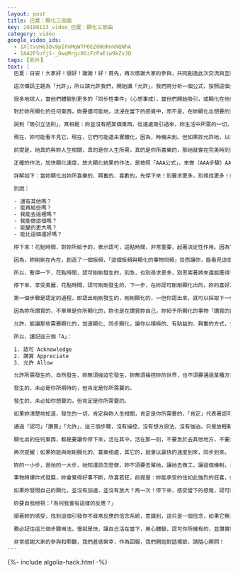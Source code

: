 ```yaml
---
layout: post
title: 巴夏：顯化三部曲
key: 20180113_video_巴夏：顯化三部曲
category: video
google_video_ids:
  - 1XltvyHe3Qv9pIFmMgW7POEZ0HUKnkNQNhA
  - 1AA2FSufjS-_OwqMrgc0GiFzPaEiw9kZvJQ
tags: [影片]
text: |
  巴夏：日安！大家好！很好！謝謝！好！首先，再次感謝大家的參與，共同創造此次交流與互動。

  這次傳訊主題為「允許」，所以請允許我們，開始講「允許」，我們將分析一個公式，按照這個公式去行動，將增加你們生命中的「同步性事件」，這個「允許」的使用方法有點特別，目前我們稱之為：AAA公式

  很多地球人，當他們體驗到更多的「同步性事件」（心想事成），當他們開始吸引，或顯化在他們所需的東西，或心愛的東西，或喜樂的東西，或興奮的東西，通常會享受一下，然後突然中斷享受，瞬間想到「還有其它的嗎？」「還有更多的嗎？」「我們去多拿點，多要點」其實，要更多，你們得這麼做：

  對於妳所顯化的任何東西，妳要儘可能地，沈浸在當下的感覺中，而不是，在妳顯化出想要的東西時，馬上獅子大開口，看看還能得到什麼！看看還能顯化什麼，還能吸引什麼？這樣的話，妳其實有點誤解了（走偏了）。因為，當妳顯化某個東西，其實是妳調整自己的內在，達到一定的頻率，從而讓一直存在予此時此刻的這個東西，能被妳看見。

  說到「吸引立法則」，真相是：妳並沒有把某個東西，從遠處吸引過來，妳生活中所需的一切，跟你生命相關的任何東西，此時，已經在妳身邊。因為只有一個地方，就是「這裡」（此地），只有一個時間，就是現在（此時），因此妳人生所需的一切，都已經存在予此時此地。

  現在，妳可能看不見它，現在，它們可能還未實體化，因為，時機未到。但如果妳允許祂，以祂自己設定的時間，自動地、同步地顯化，那麼，當時機到了，祂就會出現。

  前提是，祂真的與妳人生相關，真的是你人生所需，真的是你所喜樂的，那祂就會在完美時刻到來。

  正確的作法，加快顯化速度，放大顯化結果的作法，是按照「AAA公式」，來做（AAA步驟）AAA是_Acknowledge（認可）_，_Appreciate（欣賞/感激/讚賞），Allow（允許）。

  詳解如下：當妳顯化出妳所喜樂的、興奮的、喜歡的，先停下來！別要求更多，別尋找更多！就在那一刻，別試圖放大它，加速它。

  別說：

  - 還有其他嗎？
  - 能再給些嗎？
  - 我能去這裡嗎？
  - 我能做這個嗎？
  - 能變的更大嗎？
  - 能比這個還好嗎？

  停下來！花點時間，對妳所給予的，表示認可，這點時間，非常重要，起著決定性作用。因為它會把妳帶回到當下，讓你保持在當下，並認可剛剛發生的事，認可你剛剛顯化的。

  因為，妳剛剛在內在，創造了一個振頻，「這個振頻與顯化的事物同頻」從而讓你，能看見這個事物，這就是顯化的運作機制。

  所以，暫停一下，花點時間，認可剛剛發生的，別急，也別尋求更多，別思索著將來還能獲得什麼，心急吃不了熱豆腐。

  停下來，享受美麗，花點時間，認可剛剛發生的，下一步，在妳認可剛剛顯化出的，妳的喜好之後，妳所喜好的，未必全部一次性顯化出來，但如果是往妳喜好的方向發展，在妳認可現狀之後～

  第一個步驟是認定的過程，即認出剛剛發生的，剛剛顯化的，一但你認出來，就可以採取下一個步驟，讚賞/欣賞/感激它，儘可能的讚賞妳現在所擁有的，進入一種感恩的狀態，一種享受恩典的狀態，對妳當下的體驗，大大的讚賞，再次，這讓你保持在「當下」它不僅讓你保持在當下，還給整個顯化過程，注入了非常強大的能量。因為讚賞，有著非常強大的能量，它不僅是一種「處於恩典中」的狀態，不僅是一種「感激」的狀態，它還能把強大的能量，注入你生活中的方方面面。

  因為妳所讚賞的，不單單是你所顯化的，妳也是在讚賞妳自己，妳給予所顯化的事物「讚賞的能量」，自己便收穫「讚賞的能量」，這樣讚賞的能量，就能擴展到妳生活的各個方面，於是你就可開始第三步：允許。

  允許，能讓那些需要顯化的，加速顯化、同步顯化，讓你以積極的、有助益的、興奮的方式，去體驗人生的成長與變化，可以大大的加快你的成長與變化。

  所以，謹記這三個「A」：

  1. 認可 Acknowledge
  2. 讚賞 Appreciate
  3. 允許 Allow

  允許所需發生的，自然發生，妳無須強迫它發生，妳無須操控妳的世界，也不須要通過某種方式使之發生，一但你認可剛剛發生的，一但你儘可能的讚賞妳所經歷的，那剩下你需要做的，就是允許兩個「助手」為妳工作，允許這股能量不斷地擴展，不斷地增強，允許接下來該發生的事情，自然發生。

  發生的，未必是你所期待的，但肯定是你所需要的。

  發生的，未必如你想要的，但肯定是你所需要的。

  如果妳清楚地知道，發生的一切，肯定與妳人生相關，肯定是你所需要的，「肯定」代表著認可與讚賞的高振頻能量。然後你就可以確信：無論接下來顯化的為何，必定將妳的人生，推向下一個高度，往積極方向發展，將加速你的人生，將帶給妳下一個機遇、下一個體驗、下一個挑戰。為妳開啟更多大門，幫助你走上康莊大道，讓你體驗到越來越多、越來越多「真正的妳」～而這就是生命的全部意義，也是生命的目的。不斷的體驗、體驗、體驗，不斷地回憶起，妳的真實身份。

  通過「認可」「讚賞」「允許」，這三個步驟，沒有操控、沒有想方設法、沒有強迫。只是放輕鬆，享受這股能量，儘可能在感受中。然後你就會發現，妳「心想事成」的能力變強（同步性事件變多）妳顯化的速度加快，妳會漸漸以這種方式去思考、去行事，它漸漸成為你的第一天性（本能）。

  顯化出的任何東西，都是要讓你停下來，活在其中，活在那一刻，不要急於去其他地方，不要急於想辦法擁有更多的「顯化」，妳所需要的，必定會來。

  再次提醒：如果妳能與剛剛顯化的、喜樂相處，其它的，就會以最快的速度到來，同步到來。

  妳的一小步，是祂的一大步，祂知道該怎麼做，妳不須要去幫祂，讓祂去做工，讓這個機制，自行運作，祂就是這麼運行的。祂總是在運行、自動運行，我們這裡說的，都是物理現象。只是以特別的方式，來講解「允許」，而「認可」「讚賞」這兩步驟的加入，將放大、強化你的顯化。就像火箭發射一樣，給妳的生活注入強大的能量。

  事物將爆炸式發展，妳會覺得好事不斷，欣喜若狂，前提是：妳能承受的住如此強烈的狂喜，如此之多的同步性事件，如此之多的喜樂。

  如果妳發現自己的顯化，並沒有加速，並沒有放大？再一次！停下來，感受當下的感覺，認可剛剛發生的，並讚賞所發生的一切，即使這不是你喜歡的，因為它的發生，肯定有妳的原因：

  妳要自我檢視：「為何我會有這樣的反應？」

  順著妳的感受，找到這個引發你不尋常反應的信念系統，意識到，這只是一個信念，如果它無法再為妳服務，只是給妳添堵，那釋放它、讓它走，將它的能量融入你的喜悅、興奮中，這將加速你的顯化，放大你的喜悅，增強你的興奮。並允許自己繼續沿著這條路，走下去，實現你的夢想，彰顯你的真我，顯化你想要的世界/實相。

  務必記住這三個步驟用法，慢就是快，讓自己活在當下，用心體驗，認可你所擁有的，並讚賞妳所擁有的，然後，允許該來的，在該來的時候來，祂，肯定來。我保證！

  非常感謝大家的參與和聆聽，我們甚感榮幸，作為回報，我們開始對話環節，請隨心開問！
---
```


{%- include algolia-hack.html -%}
